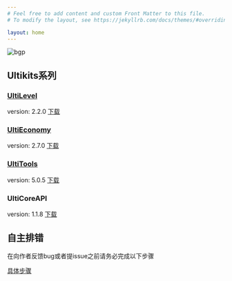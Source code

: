 ```yaml
---
# Feel free to add content and custom Front Matter to this file.
# To modify the layout, see https://jekyllrb.com/docs/themes/#overriding-theme-defaults

layout: home
---
```

![bgp](https://raw.githubusercontent.com/wisdommen/wisdommen.github.io/master/pictures/28485084378f4214f3d10a88ac3a10fd.jpg "minecraft")
## Ultikits系列

### [UltiLevel](https://wisdommen.github.io/2020/06/24/UltiLevel.html)
version: 2.2.0
[下载](https://github.com/wisdommen/wisdommen.github.io/tree/master/collections/Ultilevel)

### [UltiEconomy](https://wisdommen.github.io/2020/06/24/UltiEconomy.html)
version: 2.7.0
[下载](https://github.com/wisdommen/wisdommen.github.io/tree/master/collections/UltiEconomy)

### [UltiTools](https://wisdommen.github.io/2020/06/24/UltiTools.html)
version: 5.0.5
[下载](https://github.com/wisdommen/wisdommen.github.io/tree/master/collections/Ultitools)

### UltiCoreAPI
version: 1.1.8
[下载](https://github.com/wisdommen/wisdommen.github.io/tree/master/collections/UltiCore)

## 自主排错
在向作者反馈bug或者提issue之前请务必完成以下步骤

[具体步骤](https://wisdommen.github.io/2020/06/24/CheckBeforeIssue.html)
